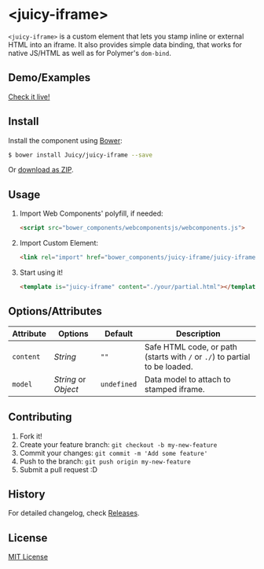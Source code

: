 &lt;juicy-iframe&gt;
==============

`<juicy-iframe>` is a custom element that lets you stamp inline or external HTML into an iframe.
It also provides simple data binding, that works for native JS/HTML as well as for Polymer's `dom-bind`.

## Demo/Examples

[Check it live!](http://juicy.github.io/juicy-iframe/examples/index.html)

## Install

Install the component using [Bower](http://bower.io/):

```sh
$ bower install Juicy/juicy-iframe --save
```

Or [download as ZIP](https://github.com/Juicy/juicy-iframe/archive/gh-pages.zip).

## Usage

1. Import Web Components' polyfill, if needed:

	```html
	<script src="bower_components/webcomponentsjs/webcomponents.js">
    ```

2. Import Custom Element:

    ```html
    <link rel="import" href="bower_components/juicy-iframe/juicy-iframe.html">
    ```

3. Start using it!

    ```html
    <template is="juicy-iframe" content="./your/partial.html"></template>
    ```

## Options/Attributes

Attribute    | Options           | Default     | Description
---          | ---               | ---         | ---
`content`    | *String*		     | `""`	       | Safe HTML code, or path (starts with `/` or `./`) to partial to be loaded.
`model`      | *String* or *Object* | `undefined` | Data model to attach to stamped iframe.

## Contributing

1. Fork it!
2. Create your feature branch: `git checkout -b my-new-feature`
3. Commit your changes: `git commit -m 'Add some feature'`
4. Push to the branch: `git push origin my-new-feature`
5. Submit a pull request :D

## History

For detailed changelog, check [Releases](https://github.com/Juicy/juicy-iframe/releases).

## License

[MIT License](http://opensource.org/licenses/MIT)
